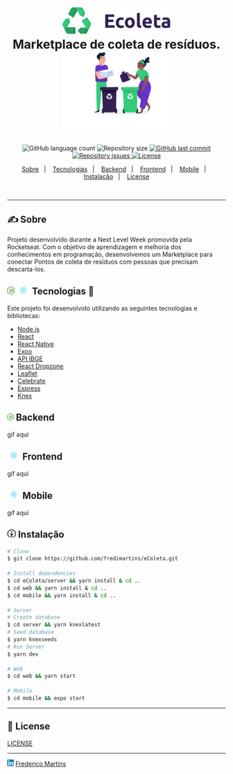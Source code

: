 <h1 align="center">
  <img alt="eColeta Logo" src=".github/Logo.svg" width="250px" />
  <br/>
  Marketplace de coleta de resíduos.
  <br/>
  <img alt="eColeta" src=".github/Logo2.svg" width="250px" />
</h1>

</h1>
<p align="center">
  <img alt="GitHub language count" src="https://img.shields.io/github/languages/count/fredimartins/eColeta">

  <img alt="Repository size" src="https://img.shields.io/github/repo-size/fredimartins/eColeta">

  <a href="https://github.com/fredimartins/eColeta/commits/master">
    <img alt="GitHub last commit" src="https://img.shields.io/github/last-commit/fredimartins/eColeta">
  </a>

  <a href="https://github.com/fredimartins/eColeta/issues">
    <img alt="Repository issues" src="https://img.shields.io/github/issues/fredimartins/eColeta">
  </a>

  <a href="https://github.com/fredimartins/eColeta/blob/master/LICENSE.md">
    <img alt="License" src="https://img.shields.io/github/license/fredimartins/eColeta">
  <a>
</p>

<p align="center">
  <a href="#-sobre">Sobre</a>&nbsp;&nbsp;&nbsp;|&nbsp;&nbsp;&nbsp;
  <a href="#--tecnologias--">Tecnologias</a>&nbsp;&nbsp;&nbsp;|&nbsp;&nbsp;&nbsp;
  <a href="#-backend">Backend</a>&nbsp;&nbsp;&nbsp;|&nbsp;&nbsp;&nbsp;
  <a href="#-frontend">Frontend</a>&nbsp;&nbsp;&nbsp;|&nbsp;&nbsp;&nbsp;
  <a href="#-mobile">Mobile</a>&nbsp;&nbsp;&nbsp;|&nbsp;&nbsp;&nbsp;
  <a href="#-instalação">Instalação</a>&nbsp;&nbsp;&nbsp;|&nbsp;&nbsp;&nbsp;
  <a href="#-license">License</a>
</p>

<br>

---

## ✍ Sobre
Projeto desenvolvido durante a Next Level Week promovida pela Rocketseat.
Com o objetivo de aprendizagem e melhoria dos conhecimentos em programação, desenvolvemos um Marketplace para conectar Pontos de coleta de resíduos com pessoas que precisam descarta-los.


## <img alt="License" src=".github/nodejs-logo.svg" width="17px"> <img alt="License" src=".github/React-icon.svg" width="30px"> Tecnologias  🚀

Este projeto foi desenvolvido utilizando as seguintes tecnologias e bibliotecas:

- [Node.js](https://nodejs.org/en/)
- [React](https://reactjs.org)
- [React Native](https://facebook.github.io/react-native/)
- [Expo](https://expo.io/)
- [API IBGE](https://servicodados.ibge.gov.br/api/docs/localidades?versao=1#api-UFs-estadosGet)
- [React Dropzone](react-dropzone)
- [Leaflet](https://leafletjs.com/examples/quick-start/)
- [Celebrate](https://github.com/arb/celebrate)
- [Express](https://expressjs.com/)
- [Knex](http://knexjs.org/)

## <img alt="License" src=".github/nodejs-logo.svg" width="15px"> Backend
gif aqui

## <img alt="License" src=".github/React-icon.svg" width="30px"> Frontend
gif aqui

## <img alt="License" src=".github/React-icon.svg" width="30px"> Mobile
gif aqui

## <img alt="License" src=".github/install.svg" width="20px"> Instalação
```bash
# Clone
$ git clone https://github.com/fredimartins/eColeta.git

# Install dependencies
$ cd eColeta/server && yarn install & cd ..
$ cd web && yarn install & cd ..
$ cd mobile && yarn install & cd ..

# Server
# Create database
$ cd server && yarn knexlatest
# Seed database
$ yarn knexseeds
# Run Server
$ yarn dev

# Web
$ cd web && yarn start

# Mobile
$ cd mobile && expo start
```
---
## 🧾 License
[LICENSE](LICENSE.md)

---
<img alt="License" src=".github/linkedin.svg" width="15px">  [Frederico Martins](https://www.linkedin.com/in/frederico-martins-32b1297b/)